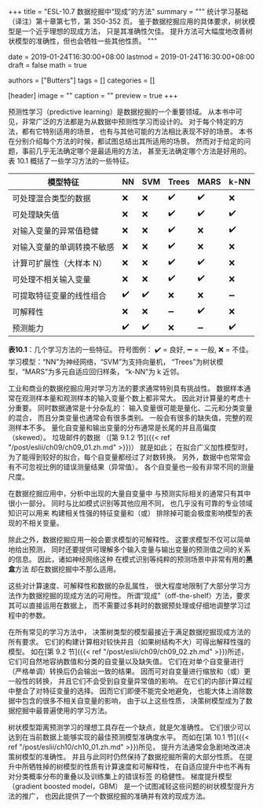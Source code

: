 +++
title = "ESL-10.7 数据挖掘中“现成”的方法"
summary = """
统计学习基础（译注）第十章第七节，第 350-352 页。
鉴于数据挖掘应用的具体要求，树状模型是一个近乎理想的现成方法，
只是其准确性欠佳。
提升方法可大幅度地改善树状模型的准确性，但也会牺牲一些其他性质。
"""

date = 2019-01-24T16:30:00+08:00
lastmod = 2019-01-24T16:30:00+08:00
draft = false
math = true

authors = ["Butters"]
tags = []
categories = []

[header]
image = ""
caption = ""
preview = true
+++

预测性学习（predictive learning）是数据挖掘的一个重要领域。
从本书中可见，非常广泛的方法都是为从数据中预测性学习而设计的。
对于每个特定的方法，都有它特别适用的场景，
也有与其他可能的方法相比表现不好的场景。
本书在分别介绍每个方法的时候，都试图总结出其所适用的场景。
然而对于给定的问题，事前几乎无法确定哪个是最适用的方法，
甚至无法确定哪个方法是好用的。
表 10.1 概括了一些学习方法的一些特征。

| 模型特征        | NN | SVM | Trees | MARS | k-NN |
|----------------|----|-----|-------|------|------|
| 可处理混合类型的数据 | :x: | :x: | :heavy_check_mark: |  :heavy_check_mark: |  :x: | 
| 可处理缺失值 | :x: | :x: | :heavy_check_mark: |  :heavy_check_mark: |  :heavy_check_mark: | 
| 对输入变量的异常值稳健 | :x: | :x: | :heavy_check_mark: |  :x: |  :heavy_check_mark: | 
| 对输入变量的单调转换不敏感 | :x: | :x: | :heavy_check_mark: |  :x: |  :x: | 
| 计算可扩展性（大样本 N） | :x: | :x: | :heavy_check_mark: |  :heavy_check_mark: |  :x: | 
| 可处理不相关输入变量 | :x: | :x: | :heavy_check_mark: |  :heavy_check_mark: |  :x: | 
| 可提取特征变量的线性组合 | :heavy_check_mark: |  :heavy_check_mark: |:x: | :x: | :heavy_minus_sign: | 
| 可解释性 | :x: | :x: | :heavy_minus_sign: | :heavy_check_mark: | :x: | 
| 预测能力 | :heavy_check_mark: |  :heavy_check_mark: |:x: | :heavy_minus_sign: | :heavy_check_mark: |  
**表10.1**：几个学习方法的一些特征。
符号图例：
:heavy_check_mark: = 良好,
:heavy_minus_sign: = 一般,
:x: = 不佳。
学习模型：“NN”为神经网络，“SVM”为支持向量机，
“Trees”为树状模型，“MARS”为多元自适应回归样条，
“k-NN”为 k 近邻。

工业和商业的数据挖掘应用对学习方法的要求通常特别具有挑战性。
数据样本通常在观测样本量和观测样本的输入变量个数上都非常大。
因此对计算量的考虑十分重要。
同时数据通常是十分杂乱的：
输入变量很可能是量化、二元和分类变量的混合，
而且分类变量也通常会有很多类别。
一般会有很多的缺失值，完整的观测样本不多。
量化自变量和输出变量的分布通常是长尾的并且高偏度（skewed）。
垃圾邮件的数据
（[第 9.1.2 节]({{< ref "/post/eslii/ch09/ch09_01.zh.md" >}})）
就是如此；
在拟合广义加性模型时，
为了能得到较好的拟合，每个自变量都经过了对数转换。
另外，数据中也常常会有不可忽视比例的错误测量结果（异常值）。
各个自变量也一般有非常不同的测量尺度。

在数据挖掘应用中，分析中出现的大量自变量中
与预测实际相关的通常只有其中很小一部分。
同时与比如模式识别等其他应用不同，
也几乎没有可靠的专业领域知识可以用来
构建相关性强的特征变量和（或）
排除掉可能会极度影响模型的表现的不相关变量。

除此之外，数据挖掘应用一般会要求模型的可解释性。
这要求模型不仅可以简单地给出预测，
同时还要提供可理解多个输入变量与输出变量的预测值之间的关系的信息。
因此，诸如神经网络这种
在模式识别等纯粹的预测场景中非常有用的**黑盒**方法
却在数据挖掘中不那么适用。

这些对计算速度、可解释性和数据的杂乱属性，
很大程度地限制了大部分学习方法作为数据挖掘的现成方法的可用性。
所谓“现成”（off-the-shelf）方法，要求其可以直接运用在数据上，
而不需要过多耗时的数据预处理或仔细地调整学习过程中的参数。

在所有常见的学习方法中，
决策树类型的模型最接近于满足数据挖掘现成方法的所有要求。
它们的构建计算相对较快并且（如果树结构不大）可得出解释性强的模型。
如在[第 9.2 节]({{< ref "/post/eslii/ch09/ch09_02.zh.md" >}})所述，
它们可自然地容纳数值和分类的自变量以及缺失值。
它们在对单个自变量进行（严格单调）转换后仍会输出一致的结果。
因而可对自变量进行缩放和（或）更一般性的转换，
并且它们不会受到自变量异常值的影响。
在它们的内部计算过程中整合了对特征变量的选择。
因而它们即便不能完全地避免，
也能大体上消除数据中包含的很多不相关自变量的影响，
由于以上这些性质，
决策树模型成为了数据挖掘中最普遍使用的学习方法。

树状模型距离预测学习的理想工具存在一个缺点，就是欠准确性。
它们很少可以达到在当前数据上能够实现的最佳预测模型准确度水平。
而如在[第 10.1 节]({{< ref "/post/eslii/ch10/ch10_01.zh.md" >}})所见，
提升方法通常会急剧地改进决策树模型的准确性。
并且与此同时仍然保持了数据挖掘所需的大部分性质。
在提升中所牺牲掉的树模型的性质有计算速度和可解释性，
在自适应提升中也不再有对分类概率分布的重叠以及训练集上的错误标签
的稳健性。
梯度提升模型（gradient boosted model，GBM）
是一个试图减轻这些问题的树状模型提升方法的推广，
也因此提供了一个数据挖掘的准确并有效的现成方法。